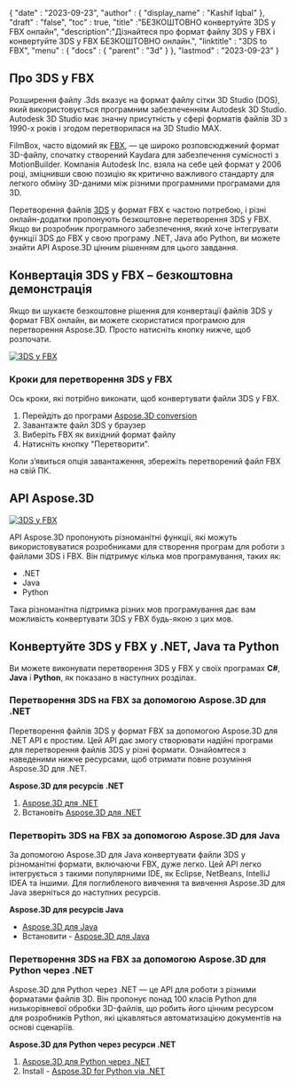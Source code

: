 {
  "date" : "2023-09-23",
  "author" : {
    "display_name" : "Kashif Iqbal"
},
  "draft" : "false",
  "toc" : true,
  "title" :"БЕЗКОШТОВНО конвертуйте 3DS у FBX онлайн",
  "description":"Дізнайтеся про формат файлу 3DS у FBX і конвертуйте 3DS у FBX БЕЗКОШТОВНО онлайн.",
  "linktitle" : "3DS to FBX",
  "menu" : {
    "docs" : {
      "parent" : "3d"
}
},
  "lastmod" : "2023-09-23"
}

## Про 3DS у FBX

Розширення файлу .3ds вказує на формат файлу сітки 3D Studio (DOS), який використовується програмним забезпеченням Autodesk 3D Studio. Autodesk 3D Studio має значну присутність у сфері форматів файлів 3D з 1990-х років і згодом перетворилася на 3D Studio MAX.

FilmBox, часто відомий як [FBX](/uk/3d/fbx/), — це широко розповсюджений формат 3D-файлу, спочатку створений Kaydara для забезпечення сумісності з MotionBuilder. Компанія Autodesk Inc. взяла на себе цей формат у 2006 році, зміцнивши свою позицію як критично важливого стандарту для легкого обміну 3D-даними між різними програмними програмами для 3D.

Перетворення файлів [3DS](/uk/3d/3ds/) у формат FBX є частою потребою, і різні онлайн-додатки пропонують безкоштовне перетворення 3DS у FBX. Якщо ви розробник програмного забезпечення, який хоче інтегрувати функції 3DS до FBX у свою програму .NET, Java або Python, ви можете знайти API Aspose.3D цінним рішенням для цього завдання.

## Конвертація 3DS у FBX – безкоштовна демонстрація

Якщо ви шукаєте безкоштовне рішення для конвертації файлів 3DS у формат FBX онлайн, ви можете скористатися програмою для перетворення Aspose.3D. Просто натисніть кнопку нижче, щоб розпочати.

[![3DS у FBX](../3ds-to-fbx.png)](https://products.aspose.app/3d/conversion/3ds-to-fbx)

### Кроки для перетворення 3DS у FBX

Ось кроки, які потрібно виконати, щоб конвертувати файли 3DS у FBX.

1. Перейдіть до програми [Aspose.3D conversion](https://products.aspose.app/3d/conversion/3ds-to-fbx)
1. Завантажте файл 3DS у браузер
1. Виберіть FBX як вихідний формат файлу
1. Натисніть кнопку "Перетворити".

Коли з’явиться опція завантаження, збережіть перетворений файл FBX на свій ПК.

## API Aspose.3D

[![3DS у FBX](../try-aspose-3d.png)](https://products.aspose.com/3d/)

API Aspose.3D пропонують різноманітні функції, які можуть використовуватися розробниками для створення програм для роботи з файлами 3DS і FBX. Він підтримує кілька мов програмування, таких як:

* .NET
* Java
* Python

Така різноманітна підтримка різних мов програмування дає вам можливість конвертувати 3DS у FBX будь-якою з цих мов.

## Конвертуйте 3DS у FBX у .NET, Java та Python

Ви можете виконувати перетворення 3DS у FBX у своїх програмах **C#**, **Java** і **Python**, як показано в наступних розділах.

### Перетворення 3DS на FBX за допомогою Aspose.3D для .NET

Перетворення файлів 3DS у формат FBX за допомогою Aspose.3D для .NET API є простим. Цей API дає змогу створювати надійні програми для перетворення файлів 3DS у різні формати. Ознайомтеся з наведеними нижче ресурсами, щоб отримати повне розуміння Aspose.3D для .NET.

**Aspose.3D для ресурсів .NET**

1. [Aspose.3D для .NET](https://products.aspose.com/3d/net/)
1. Встановіть [Aspose.3D для .NET](https://docs.aspose.com/3d/net/installation/)

### Перетворіть 3DS на FBX за допомогою Aspose.3D для Java

За допомогою Aspose.3D для Java конвертувати файли 3DS у різноманітні формати, включаючи FBX, дуже легко. Цей API легко інтегрується з такими популярними IDE, як Eclipse, NetBeans, IntelliJ IDEA та іншими. Для поглибленого вивчення та вивчення Aspose.3D для Java зверніться до наступних ресурсів.

**Aspose.3D для ресурсів Java**

* [Aspose.3D для Java](https://products.aspose.com/3d/java/)
* Встановити - [Aspose.3D для Java](https://docs.aspose.com/3d/java/installation/)

### Перетворення 3DS на FBX за допомогою Aspose.3D для Python через .NET

Aspose.3D для Python через .NET — це API для роботи з різними форматами файлів 3D. Він пропонує понад 100 класів Python для низькорівневої обробки 3D-файлів, що робить його цінним ресурсом для розробників Python, які цікавляться автоматизацією документів на основі сценаріїв.

**Aspose.3D для Python через ресурси .NET**

1. [Aspose.3D для Python через .NET](https://products.aspose.com/3d/python-net/)
1. Install - [Aspose.3D for Python via .NET](https://releases.aspose.com/3d/python-net/)
